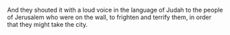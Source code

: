 And they shouted it with a loud voice in the language of Judah to the people of Jerusalem who were on the wall, to frighten and terrify them, in order that they might take the city.
